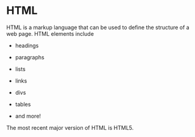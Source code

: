 # HTML



HTML is a markup language that can be used to define the structure of a web page. HTML elements include



* headings
* paragraphs
* lists
* links
* divs
* tables
* and more!



The most recent major version of HTML is HTML5.
